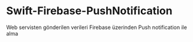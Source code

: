 # Swift-Firebase-PushNotification
Web servisten gönderilen verileri Firebase üzerinden Push notification ile alma
